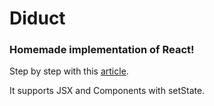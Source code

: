# Diduct

### Homemade implementation of React!

Step by step with this [article](https://engineering.hexacta.com/didact-learning-how-react-works-by-building-it-from-scratch-51007984e5c5).

It supports JSX and Components with setState.
